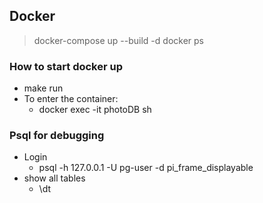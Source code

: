 ## Docker

> docker-compose up --build -d
> docker ps

### How to start docker up
- make run
- To enter the container:
  - docker exec -it photoDB sh 

### Psql for debugging

- Login
  - psql -h 127.0.0.1 -U pg-user -d pi_frame_displayable
- show all tables
  - \dt